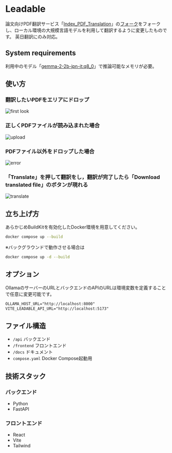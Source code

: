 # Leadable

論文向けPDF翻訳サービス「[Index_PDF_Translation](https://github.com/Mega-Gorilla/Index_PDF_Translation)」の[フォーク](https://github.com/chitsii/Index_PDF_Translation)をフォークし、ローカル環境の大規模言語モデルを利用して翻訳するように変更したものです。
英日翻訳にのみ対応。

## System requirements

利用中のモデル「[gemma-2-2b-jpn-it:q8_0](https://ollama.com/lucas2024/gemma-2-2b-jpn-it:q8_0)」で推論可能なメモリが必要。  

## 使い方

### 翻訳したいPDFをエリアにドロップ

![first look](docs/images/firstlook.png)

### 正しくPDFファイルが読み込まれた場合

![upload](docs/images/upload.png)

### PDFファイル以外をドロップした場合

![error](docs/images/error.png)

### 「Translate」を押して翻訳をし，翻訳が完了したら「Download translated file」のボタンが現れる

![translate](docs/images/translate.png)

## 立ち上げ方

あらかじめBuildKitを有効化したDocker環境を用意してください。  

```sh
docker compose up --build
```

※バックグラウンドで動作させる場合は

```sh
docker compose up -d --build
```

## オプション

OllamaのサーバーのURLとバックエンドのAPIのURLは環境変数を定義することで任意に変更可能です。  

```txt
OLLAMA_HOST_URL="http://localhost:8000"
VITE_LEADABLE_API_URL="http://localhost:5173"
```

## ファイル構造

* `/api` バックエンド
* `/frontend` フロントエンド
* `/docs` ドキュメント
* `compose.yaml` Docker Compose起動用

## 技術スタック

### バックエンド

* Python
* FastAPI

### フロントエンド

* React
* Vite
* Tailwind
